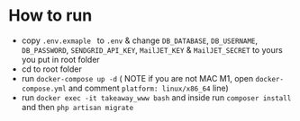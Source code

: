 # How to run  
 - copy `.env.exmaple ` to `.env`  & change `DB_DATABASE`, `DB_USERNAME`, `DB_PASSWORD`, `SENDGRID_API_KEY`, `MailJET_KEY`  & `MailJET_SECRET` to yours you put in root folder
 - cd to root folder
 - run `docker-compose up -d` ( NOTE if you are not MAC M1, open `docker-compose.yml` and comment `platform: linux/x86_64` line)
 - run `docker exec -it takeaway_www bash` and inside run `composer install` and then `php artisan migrate`
